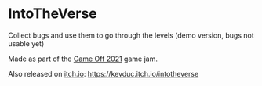 # IntoTheVerse

Collect bugs and use them to go through the levels (demo version, bugs not usable yet)

Made as part of the [Game Off 2021](https://itch.io/jam/game-off-2021) game jam.

Also released on [itch.io](https://itch.io/): https://kevduc.itch.io/intotheverse

